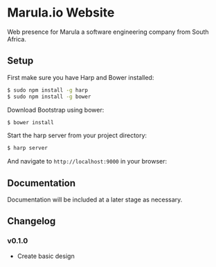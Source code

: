 # Marula.io Website
Web presence for Marula a software engineering company from South Africa.

## Setup

First make sure you have Harp and Bower installed:

```sh
$ sudo npm install -g harp
$ sudo npm install -g bower
```

Download Bootstrap using bower:

```sh
$ bower install
```

Start the harp server from your project directory:

```sh
$ harp server
```

And navigate to `http://localhost:9000` in your browser:

## Documentation

Documentation will be included at a later stage as necessary.

## Changelog

### v0.1.0

- Create basic design 

